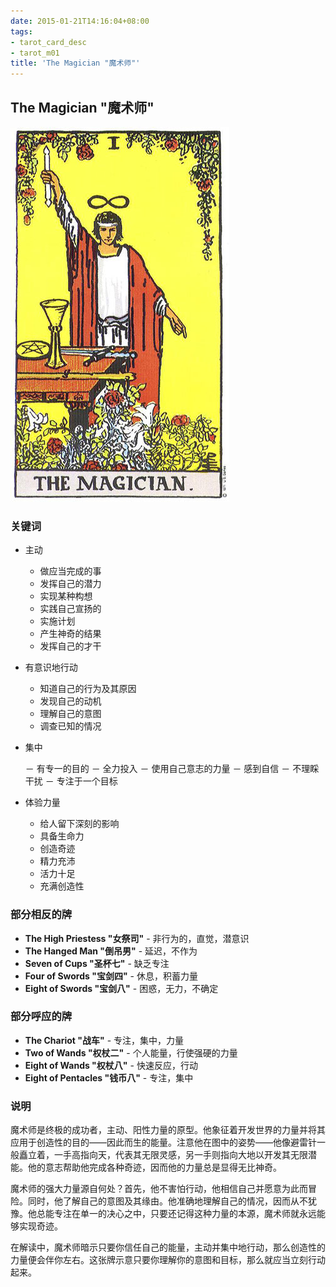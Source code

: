 ```yaml
---
date: 2015-01-21T14:16:04+08:00
tags: 
- tarot_card_desc
- tarot_m01
title: 'The Magician "魔术师"'
---
```



## **The Magician "魔术师"**

![](/img/tarot/big/maj01.jpg)

<!--more-->

### 关键词

+ 主动

  - 做应当完成的事
  - 发挥自己的潜力
  - 实现某种构想
  - 实践自己宣扬的
  - 实施计划
  - 产生神奇的结果
  - 发挥自己的才干

+ 有意识地行动

  - 知道自己的行为及其原因
  - 发现自己的动机
  - 理解自己的意图
  - 调查已知的情况

+ 集中

  － 有专一的目的
  － 全力投入
  － 使用自己意志的力量
  － 感到自信
  － 不理睬干扰
  － 专注于一个目标

+ 体验力量

  - 给人留下深刻的影响
  - 具备生命力
  - 创造奇迹
  - 精力充沛
  - 活力十足
  - 充满创造性

### 部分相反的牌

+ **The High Priestess "女祭司"** - 非行为的，直觉，潜意识
+ **The Hanged Man "倒吊男"** - 延迟，不作为
+ **Seven of Cups "圣杯七"** - 缺乏专注
+ **Four of Swords "宝剑四"** - 休息，积蓄力量
+ **Eight of Swords "宝剑八"** - 困惑，无力，不确定



### 部分呼应的牌

+ **The Chariot "战车"** - 专注，集中，力量
+ **Two of Wands "权杖二"** - 个人能量，行使强硬的力量
+ **Eight of Wands "权杖八"** - 快速反应，行动
+ **Eight of Pentacles "钱币八"** - 专注，集中

### 说明

魔术师是终极的成功者，主动、阳性力量的原型。他象征着开发世界的力量并将其应用于创造性的目的——因此而生的能量。注意他在图中的姿势——他像避雷针一般矗立着，一手高指向天，代表其无限灵感，另一手则指向大地以开发其无限潜能。他的意志帮助他完成各种奇迹，因而他的力量总是显得无比神奇。

魔术师的强大力量源自何处？首先，他不害怕行动，他相信自己并愿意为此而冒险。同时，他了解自己的意图及其缘由。他准确地理解自己的情况，因而从不犹豫。他总能专注在单一的决心之中，只要还记得这种力量的本源，魔术师就永远能够实现奇迹。

在解读中，魔术师暗示只要你信任自己的能量，主动并集中地行动，那么创造性的力量便会伴你左右。这张牌示意只要你理解你的意图和目标，那么就应当立刻行动起来。
